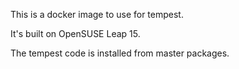 This is a docker image to use for tempest.

It's built on OpenSUSE Leap 15.

The tempest code is installed from master packages.
